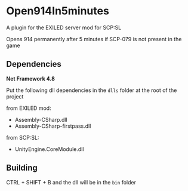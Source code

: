 # Open914In5minutes

A plugin for the EXILED server mod for SCP:SL

Opens 914 permanently after 5 minutes if SCP-079 is not present in the game

## Dependencies

**Net Framework 4.8**

Put the following dll dependencies in the `dlls` folder at the root of the project

from EXILED mod:
- Assembly-CSharp.dll
- Assembly-CSharp-firstpass.dll

from SCP:SL:
- UnityEngine.CoreModule.dll

## Building

CTRL + SHIFT + B and the dll will be in the `bin` folder